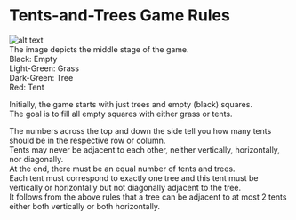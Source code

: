 # Tents-and-Trees Game Rules

![alt text](https://www.thoughtworthy.info/Media/Images/Member/Thumb/Tents-and-Trees-Puzzles.png) <br />
The image depicts the middle stage of the game. <br />
Black:       Empty <br />
Light-Green: Grass <br />
Dark-Green:  Tree <br />
Red:         Tent <br />

Initially, the game starts with just trees and empty (black) squares. <br />
The goal is to fill all empty squares with either grass or tents. <br />
 
The numbers across the top and down the side tell you how many tents should be in the respective row or column. <br />
Tents may never be adjacent to each other, neither vertically, horizontally, nor diagonally. <br />
At the end, there must be an equal number of tents and trees. <br />
Each tent must correspond to exactly one tree and this tent must be vertically or horizontally but not diagonally adjacent to the tree. <br />
It follows from the above rules that a tree can be adjacent to at most 2 tents either both vertically or both horizontally. <br />
